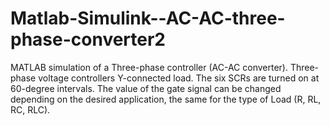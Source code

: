 # Matlab-Simulink--AC-AC-three-phase-converter2
MATLAB simulation of a Three-phase controller (AC-AC converter).
Three-phase voltage controllers Y-connected load.
The six SCRs are turned on at 60-degree intervals.
The value of the gate signal can be changed depending on the desired application, the same for the type of Load (R, RL, RC, RLC).
